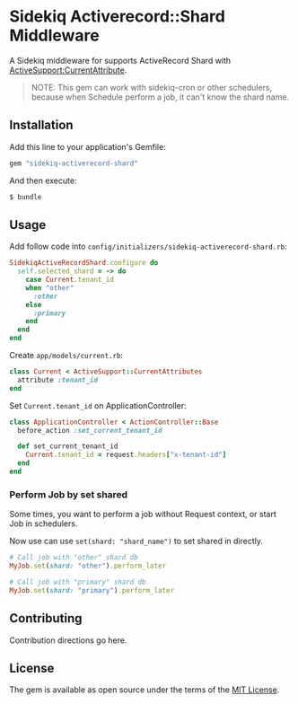# Sidekiq Activerecord::Shard Middleware

A Sidekiq middleware for supports ActiveRecord Shard with [ActiveSupport:CurrentAttribute](https://api.rubyonrails.org/classes/ActiveSupport/CurrentAttributes.html).

> NOTE: This gem can work with sidekiq-cron or other schedulers, because when Schedule perform a job, it can't know the shard name.

## Installation

Add this line to your application's Gemfile:

```ruby
gem "sidekiq-activerecord-shard"
```

And then execute:
```bash
$ bundle
```

## Usage

Add follow code into `config/initializers/sidekiq-activerecord-shard.rb`:

```rb
SidekiqActiveRecordShard.configure do
  self.selected_shard = -> do
    case Current.tenant_id
    when "other"
      :other
    else
      :primary
    end
  end
end
```

Create `app/models/current.rb`:

```rb
class Current < ActiveSupport::CurrentAttributes
  attribute :tenant_id
end
```

Set `Current.tenant_id` on ApplicationController:

```rb
class ApplicationController < ActionController::Base
  before_action :set_current_tenant_id

  def set_current_tenant_id
    Current.tenant_id = request.headers["x-tenant-id"]
  end
end
```

### Perform Job by set shared

Some times, you want to perform a job without Request context, or start Job in schedulers.

Now use can use `set(shard: "shard_name")` to set shared in directly.

```rb
# Call job with "other" shard db
MyJob.set(shard: "other").perform_later

# Call job with "primary" shard db
MyJob.set(shard: "primary").perform_later
```

## Contributing

Contribution directions go here.

## License
The gem is available as open source under the terms of the [MIT License](https://opensource.org/licenses/MIT).

